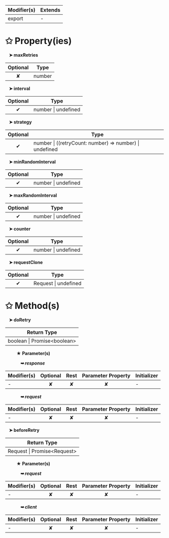 | Modifier(s)                            | Extends                                    |
|----------------------------------------|--------------------------------------------|
| export | - |

# &#10025; Property(ies)

&nbsp;&nbsp; **&#10148; maxRetries**

| Optional                           | Type                         |
|:----------------------------------:|------------------------------|
| ✘ | number |

&nbsp;&nbsp; **&#10148; interval**

| Optional                           | Type                         |
|:----------------------------------:|------------------------------|
| ✔ | number &#124; undefined |

&nbsp;&nbsp; **&#10148; strategy**

| Optional                           | Type                         |
|:----------------------------------:|------------------------------|
| ✔ | number &#124; ((retryCount: number) =&gt; number) &#124; undefined |

&nbsp;&nbsp; **&#10148; minRandomInterval**

| Optional                           | Type                         |
|:----------------------------------:|------------------------------|
| ✔ | number &#124; undefined |

&nbsp;&nbsp; **&#10148; maxRandomInterval**

| Optional                           | Type                         |
|:----------------------------------:|------------------------------|
| ✔ | number &#124; undefined |

&nbsp;&nbsp; **&#10148; counter**

| Optional                           | Type                         |
|:----------------------------------:|------------------------------|
| ✔ | number &#124; undefined |

&nbsp;&nbsp; **&#10148; requestClone**

| Optional                           | Type                         |
|:----------------------------------:|------------------------------|
| ✔ | Request &#124; undefined |

# &#10025; Method(s)

&nbsp;&nbsp; **&#10148; doRetry**

| Return Type                       |
|-----------------------------------|
| boolean &#124; Promise&lt;boolean&gt; |

&nbsp;&nbsp;&nbsp;&nbsp;&nbsp;&nbsp;&nbsp;&nbsp; **&#9733; Parameter(s)**

&nbsp;&nbsp;&nbsp;&nbsp;&nbsp;&nbsp;&nbsp;&nbsp;&nbsp;&nbsp;&nbsp; _**&#10149; response**_

| Modifier(s)                              | Optional                           | Rest                          | Parameter Property                          | Initializer                       |
|------------------------------------------|:----------------------------------:|:-----------------------------:|:-------------------------------------------:|-----------------------------------|
| - | ✘  | ✘ | ✘ | - |

&nbsp;&nbsp;&nbsp;&nbsp;&nbsp;&nbsp;&nbsp;&nbsp;&nbsp;&nbsp;&nbsp; _**&#10149; request**_

| Modifier(s)                              | Optional                           | Rest                          | Parameter Property                          | Initializer                       |
|------------------------------------------|:----------------------------------:|:-----------------------------:|:-------------------------------------------:|-----------------------------------|
| - | ✘  | ✘ | ✘ | - |

&nbsp;&nbsp; **&#10148; beforeRetry**

| Return Type                       |
|-----------------------------------|
| Request &#124; Promise&lt;Request&gt; |

&nbsp;&nbsp;&nbsp;&nbsp;&nbsp;&nbsp;&nbsp;&nbsp; **&#9733; Parameter(s)**

&nbsp;&nbsp;&nbsp;&nbsp;&nbsp;&nbsp;&nbsp;&nbsp;&nbsp;&nbsp;&nbsp; _**&#10149; request**_

| Modifier(s)                              | Optional                           | Rest                          | Parameter Property                          | Initializer                       |
|------------------------------------------|:----------------------------------:|:-----------------------------:|:-------------------------------------------:|-----------------------------------|
| - | ✘  | ✘ | ✘ | - |

&nbsp;&nbsp;&nbsp;&nbsp;&nbsp;&nbsp;&nbsp;&nbsp;&nbsp;&nbsp;&nbsp; _**&#10149; client**_

| Modifier(s)                              | Optional                           | Rest                          | Parameter Property                          | Initializer                       |
|------------------------------------------|:----------------------------------:|:-----------------------------:|:-------------------------------------------:|-----------------------------------|
| - | ✘  | ✘ | ✘ | - |